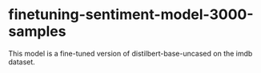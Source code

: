 # finetuning-sentiment-model-3000-samples
This model is a fine-tuned version of distilbert-base-uncased on the imdb dataset.
